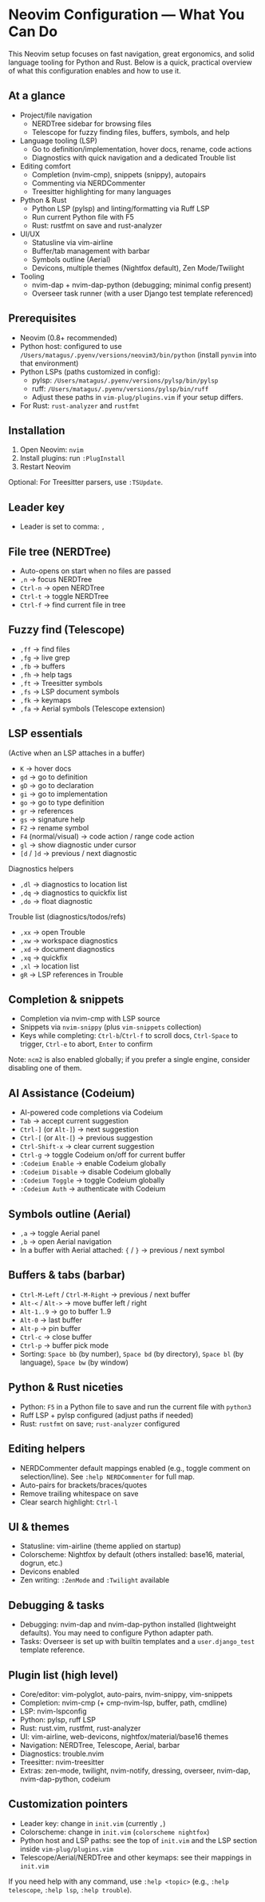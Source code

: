 # Neovim Configuration — What You Can Do

This Neovim setup focuses on fast navigation, great ergonomics, and solid language tooling for Python and Rust. Below is a quick, practical overview of what this configuration enables and how to use it.

## At a glance
- Project/file navigation
  - NERDTree sidebar for browsing files
  - Telescope for fuzzy finding files, buffers, symbols, and help
- Language tooling (LSP)
  - Go to definition/implementation, hover docs, rename, code actions
  - Diagnostics with quick navigation and a dedicated Trouble list
- Editing comfort
  - Completion (nvim-cmp), snippets (snippy), autopairs
  - Commenting via NERDCommenter
  - Treesitter highlighting for many languages
- Python & Rust
  - Python LSP (pylsp) and linting/formatting via Ruff LSP
  - Run current Python file with F5
  - Rust: rustfmt on save and rust-analyzer
- UI/UX
  - Statusline via vim-airline
  - Buffer/tab management with barbar
  - Symbols outline (Aerial)
  - Devicons, multiple themes (Nightfox default), Zen Mode/Twilight
- Tooling
  - nvim-dap + nvim-dap-python (debugging; minimal config present)
  - Overseer task runner (with a user Django test template referenced)

## Prerequisites
- Neovim (0.8+ recommended)
- Python host: configured to use `/Users/matagus/.pyenv/versions/neovim3/bin/python` (install `pynvim` into that environment)
- Python LSPs (paths customized in config):
  - pylsp: `/Users/matagus/.pyenv/versions/pylsp/bin/pylsp`
  - ruff: `/Users/matagus/.pyenv/versions/pylsp/bin/ruff`
  - Adjust these paths in `vim-plug/plugins.vim` if your setup differs.
- For Rust: `rust-analyzer` and `rustfmt`

## Installation
1. Open Neovim: `nvim`
2. Install plugins: run `:PlugInstall`
3. Restart Neovim

Optional: For Treesitter parsers, use `:TSUpdate`.

## Leader key
- Leader is set to comma: `,`

## File tree (NERDTree)
- Auto-opens on start when no files are passed
- `,n` → focus NERDTree
- `Ctrl-n` → open NERDTree
- `Ctrl-t` → toggle NERDTree
- `Ctrl-f` → find current file in tree

## Fuzzy find (Telescope)
- `,ff` → find files
- `,fg` → live grep
- `,fb` → buffers
- `,fh` → help tags
- `,ft` → Treesitter symbols
- `,fs` → LSP document symbols
- `,fk` → keymaps
- `,fa` → Aerial symbols (Telescope extension)

## LSP essentials
(Active when an LSP attaches in a buffer)
- `K` → hover docs
- `gd` → go to definition
- `gD` → go to declaration
- `gi` → go to implementation
- `go` → go to type definition
- `gr` → references
- `gs` → signature help
- `F2` → rename symbol
- `F4` (normal/visual) → code action / range code action
- `gl` → show diagnostic under cursor
- `[d` / `]d` → previous / next diagnostic

Diagnostics helpers
- `,dl` → diagnostics to location list
- `,dq` → diagnostics to quickfix list
- `,do` → float diagnostic

Trouble list (diagnostics/todos/refs)
- `,xx` → open Trouble
- `,xw` → workspace diagnostics
- `,xd` → document diagnostics
- `,xq` → quickfix
- `,xl` → location list
- `gR` → LSP references in Trouble

## Completion & snippets
- Completion via nvim-cmp with LSP source
- Snippets via `nvim-snippy` (plus `vim-snippets` collection)
- Keys while completing: `Ctrl-b`/`Ctrl-f` to scroll docs, `Ctrl-Space` to trigger, `Ctrl-e` to abort, `Enter` to confirm

Note: `ncm2` is also enabled globally; if you prefer a single engine, consider disabling one of them.

## AI Assistance (Codeium)
- AI-powered code completions via Codeium
- `Tab` → accept current suggestion
- `Ctrl-]` (or `Alt-]`) → next suggestion
- `Ctrl-[` (or `Alt-[`) → previous suggestion
- `Ctrl-Shift-x` → clear current suggestion
- `Ctrl-g` → toggle Codeium on/off for current buffer
- `:Codeium Enable` → enable Codeium globally
- `:Codeium Disable` → disable Codeium globally
- `:Codeium Toggle` → toggle Codeium globally
- `:Codeium Auth` → authenticate with Codeium

## Symbols outline (Aerial)
- `,a` → toggle Aerial panel
- `,b` → open Aerial navigation
- In a buffer with Aerial attached: `{` / `}` → previous / next symbol

## Buffers & tabs (barbar)
- `Ctrl-M-Left` / `Ctrl-M-Right` → previous / next buffer
- `Alt-<` / `Alt->` → move buffer left / right
- `Alt-1..9` → go to buffer 1..9
- `Alt-0` → last buffer
- `Alt-p` → pin buffer
- `Ctrl-c` → close buffer
- `Ctrl-p` → buffer pick mode
- Sorting: `Space bb` (by number), `Space bd` (by directory), `Space bl` (by language), `Space bw` (by window)

## Python & Rust niceties
- Python: `F5` in a Python file to save and run the current file with `python3`
- Ruff LSP + pylsp configured (adjust paths if needed)
- Rust: `rustfmt` on save; `rust-analyzer` configured

## Editing helpers
- NERDCommenter default mappings enabled (e.g., toggle comment on selection/line). See `:help NERDCommenter` for full map.
- Auto-pairs for brackets/braces/quotes
- Remove trailing whitespace on save
- Clear search highlight: `Ctrl-l`

## UI & themes
- Statusline: vim-airline (theme applied on startup)
- Colorscheme: Nightfox by default (others installed: base16, material, dogrun, etc.)
- Devicons enabled
- Zen writing: `:ZenMode` and `:Twilight` available

## Debugging & tasks
- Debugging: nvim-dap and nvim-dap-python installed (lightweight defaults). You may need to configure Python adapter path.
- Tasks: Overseer is set up with builtin templates and a `user.django_test` template reference.

## Plugin list (high level)
- Core/editor: vim-polyglot, auto-pairs, nvim-snippy, vim-snippets
- Completion: nvim-cmp (+ cmp-nvim-lsp, buffer, path, cmdline)
- LSP: nvim-lspconfig
- Python: pylsp, ruff LSP
- Rust: rust.vim, rustfmt, rust-analyzer
- UI: vim-airline, web-devicons, nightfox/material/base16 themes
- Navigation: NERDTree, Telescope, Aerial, barbar
- Diagnostics: trouble.nvim
- Treesitter: nvim-treesitter
- Extras: zen-mode, twilight, nvim-notify, dressing, overseer, nvim-dap, nvim-dap-python, codeium

## Customization pointers
- Leader key: change in `init.vim` (currently `,`)
- Colorscheme: change in `init.vim` (`colorscheme nightfox`)
- Python host and LSP paths: see the top of `init.vim` and the LSP section inside `vim-plug/plugins.vim`
- Telescope/Aerial/NERDTree and other keymaps: see their mappings in `init.vim`

If you need help with any command, use `:help <topic>` (e.g., `:help telescope`, `:help lsp`, `:help trouble`).

